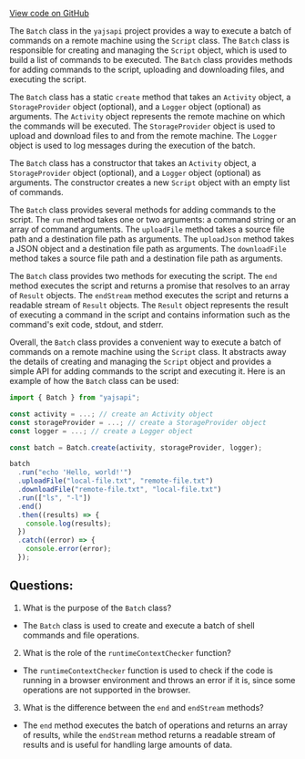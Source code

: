 [View code on GitHub](https://github.com/golemfactory/yajsapi/task/batch.ts)

The `Batch` class in the `yajsapi` project provides a way to execute a batch of commands on a remote machine using the `Script` class. The `Batch` class is responsible for creating and managing the `Script` object, which is used to build a list of commands to be executed. The `Batch` class provides methods for adding commands to the script, uploading and downloading files, and executing the script.

The `Batch` class has a static `create` method that takes an `Activity` object, a `StorageProvider` object (optional), and a `Logger` object (optional) as arguments. The `Activity` object represents the remote machine on which the commands will be executed. The `StorageProvider` object is used to upload and download files to and from the remote machine. The `Logger` object is used to log messages during the execution of the batch.

The `Batch` class has a constructor that takes an `Activity` object, a `StorageProvider` object (optional), and a `Logger` object (optional) as arguments. The constructor creates a new `Script` object with an empty list of commands.

The `Batch` class provides several methods for adding commands to the script. The `run` method takes one or two arguments: a command string or an array of command arguments. The `uploadFile` method takes a source file path and a destination file path as arguments. The `uploadJson` method takes a JSON object and a destination file path as arguments. The `downloadFile` method takes a source file path and a destination file path as arguments.

The `Batch` class provides two methods for executing the script. The `end` method executes the script and returns a promise that resolves to an array of `Result` objects. The `endStream` method executes the script and returns a readable stream of `Result` objects. The `Result` object represents the result of executing a command in the script and contains information such as the command's exit code, stdout, and stderr.

Overall, the `Batch` class provides a convenient way to execute a batch of commands on a remote machine using the `Script` class. It abstracts away the details of creating and managing the `Script` object and provides a simple API for adding commands to the script and executing it. Here is an example of how the `Batch` class can be used:

```javascript
import { Batch } from "yajsapi";

const activity = ...; // create an Activity object
const storageProvider = ...; // create a StorageProvider object
const logger = ...; // create a Logger object

const batch = Batch.create(activity, storageProvider, logger);

batch
  .run("echo 'Hello, world!'")
  .uploadFile("local-file.txt", "remote-file.txt")
  .downloadFile("remote-file.txt", "local-file.txt")
  .run(["ls", "-l"])
  .end()
  .then((results) => {
    console.log(results);
  })
  .catch((error) => {
    console.error(error);
  });
```
## Questions: 
 1. What is the purpose of the `Batch` class?
- The `Batch` class is used to create and execute a batch of shell commands and file operations.

2. What is the role of the `runtimeContextChecker` function?
- The `runtimeContextChecker` function is used to check if the code is running in a browser environment and throws an error if it is, since some operations are not supported in the browser.

3. What is the difference between the `end` and `endStream` methods?
- The `end` method executes the batch of operations and returns an array of results, while the `endStream` method returns a readable stream of results and is useful for handling large amounts of data.